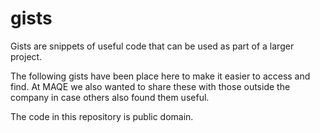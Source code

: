gists
=====

Gists are snippets of useful code that can be used as part of a larger project.

The following gists have been place here to make it easier to access and find. At
MAQE we also wanted to share these with those outside the company in case others
also found them useful.

The code in this repository is public domain.
